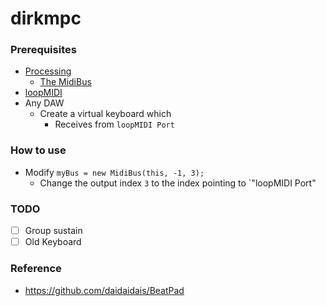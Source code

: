 dirkmpc
=======
### Prerequisites
- [Processing](https://processing.org/)
  - [The MidiBus](http://www.smallbutdigital.com/projects/themidibus/)
- [loopMIDI](https://www.tobias-erichsen.de/software/loopmidi.html)
- Any DAW
  - Create a virtual keyboard which
    - Receives from `loopMIDI Port`
    
### How to use
- Modify `myBus = new MidiBus(this, -1, 3);`
  - Change the output index `3` to the index pointing to `"loopMIDI Port"

### TODO
- [ ] Group sustain
- [ ] Old Keyboard

### Reference
- https://github.com/daidaidais/BeatPad
